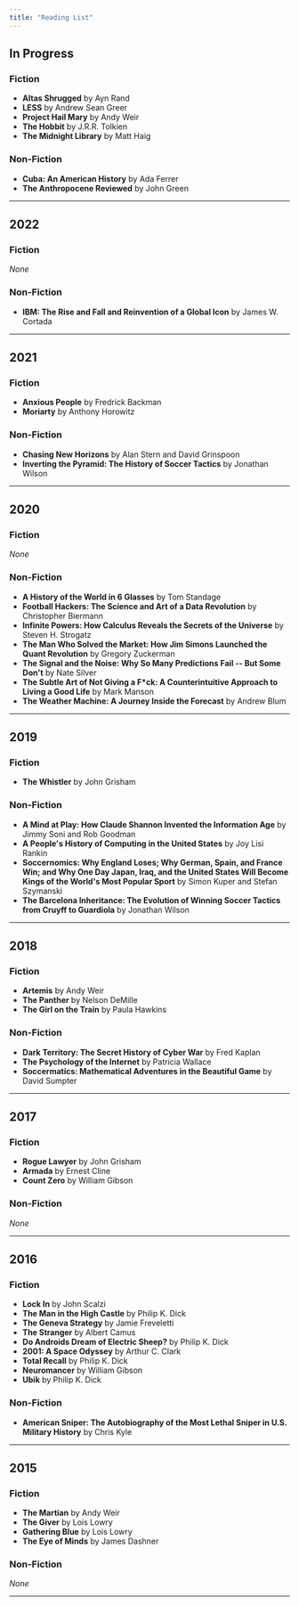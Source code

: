 ```yaml
---
title: "Reading List"
---
```


## In Progress

### Fiction

* **Altas Shrugged** by Ayn Rand
* **LESS** by Andrew Sean Greer
* **Project Hail Mary** by Andy Weir
* **The Hobbit** by J.R.R. Tolkien
* **The Midnight Library** by Matt Haig

### Non-Fiction

* **Cuba: An American History** by Ada Ferrer
* **The Anthropocene Reviewed** by John Green

<hr>

## 2022

### Fiction

*None*

### Non-Fiction

* **IBM: The Rise and Fall and Reinvention of a Global Icon** by James W. Cortada

<hr>

## 2021

### Fiction

* **Anxious People** by Fredrick Backman
* **Moriarty** by Anthony Horowitz


### Non-Fiction

* **Chasing New Horizons** by Alan Stern and David Grinspoon
* **Inverting the Pyramid: The History of Soccer Tactics** by Jonathan Wilson

<hr>

## 2020

### Fiction

*None*

### Non-Fiction

* **A History of the World in 6 Glasses** by Tom Standage
* **Football Hackers: The Science and Art of a Data Revolution** by Christopher Biermann
* **Infinite Powers: How Calculus Reveals the Secrets of the Universe** by Steven H. Strogatz
* **The Man Who Solved the Market: How Jim Simons Launched the Quant Revolution** by Gregory Zuckerman
* **The Signal and the Noise: Why So Many Predictions Fail -- But Some Don't** by Nate Silver
* **The Subtle Art of Not Giving a F\*ck: A Counterintuitive Approach to Living a Good Life** by Mark Manson
* **The Weather Machine: A Journey Inside the Forecast** by Andrew Blum

<hr>

## 2019

### Fiction

* **The Whistler** by John Grisham

### Non-Fiction

* **A Mind at Play: How Claude Shannon Invented the Information Age** by Jimmy Soni and Rob Goodman
* **A People's History of Computing in the United States** by Joy Lisi Rankin
* **Soccernomics: Why England Loses; Why German, Spain, and France Win; and Why One Day Japan, Iraq, and the United States Will Become Kings of the World's Most Popular Sport** by Simon Kuper and Stefan Szymanski
* **The Barcelona Inheritance: The Evolution of Winning Soccer Tactics from Cruyff to Guardiola** by Jonathan Wilson

<hr>

## 2018

### Fiction

* **Artemis** by Andy Weir
* **The Panther** by Nelson DeMille
* **The Girl on the Train** by Paula Hawkins

### Non-Fiction

* **Dark Territory: The Secret History of Cyber War** by Fred Kaplan
* **The Psychology of the Internet** by Patricia Wallace
* **Soccermatics: Mathematical Adventures in the Beautiful Game** by David Sumpter

<hr>

## 2017

### Fiction

* **Rogue Lawyer** by John Grisham
* **Armada** by Ernest Cline
* **Count Zero** by William Gibson

### Non-Fiction

*None*

<hr>

## 2016

### Fiction

* **Lock In** by John Scalzi
* **The Man in the High Castle** by Philip K. Dick
* **The Geneva Strategy** by Jamie Freveletti
* **The Stranger** by Albert Camus
* **Do Androids Dream of Electric Sheep?** by Philip K. Dick
* **2001: A Space Odyssey** by Arthur C. Clark
* **Total Recall** by Philip K. Dick
* **Neuromancer** by William Gibson
* **Ubik** by Philip K. Dick

### Non-Fiction

* **American Sniper: The Autobiography of the Most Lethal Sniper in U.S. Military History** by Chris Kyle

<hr>

## 2015

### Fiction

* **The Martian** by Andy Weir
* **The Giver** by Lois Lowry
* **Gathering Blue** by Lois Lowry
* **The Eye of Minds** by James Dashner

### Non-Fiction

*None*

<hr>
